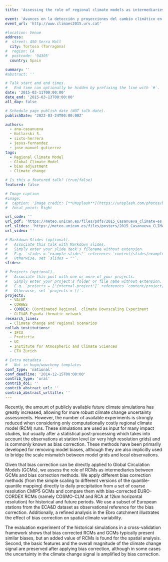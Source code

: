 ```yaml
---
title: 'Assessing the role of regional climate models as intermediaries between global models and bias correction methods'

event: 'Avances en la detección y proyecciones del cambio climático en España a la luz del 5º informe del IPCC'
event_url: 'http://www.climaes2015.urv.cat'

#location: Venue
address:
#  street: 450 Serra Mall
  city: Tortosa (Tarragona)
#  region: CA
#  postcode: '94305'
  country: Spain

summary: ''
#abstract: ''

# Talk start and end times.
#   End time can optionally be hidden by prefixing the line with `#`.
date: '2015-03-11T00:00:00'
date_end: '2015-03-13T00:00:00'
all_day: false

# Schedule page publish date (NOT talk date).
publishDate: '2022-03-24T00:00:00Z'

authors: 
  - ana-casanueva
  - Kotlarski S.
  - sixto-herrera
  - jesus-fernandez
  - jose-manuel-gutierrez
tags: 
  - Regional Climate Model
  - Global Climate Model
  - bias adjustment
  - Climate change

# Is this a featured talk? (true/false)
featured: false

# Image caption
#image:
#  caption: 'Image credit: [**Unsplash**](https://unsplash.com/photos/bzdhc5b3Bxs)'
#  focal_point: Right

url_code: ''
url_pdf: 'https://meteo.unican.es/files/pdfs/2015_Casanueva_climate-es.pdf'
url_slides: 'https://meteo.unican.es/files/posters/2015_Casanueva_CLIMATE-ES.pdf'
url_video: ''

# Markdown Slides (optional).
#   Associate this talk with Markdown slides.
#   Simply enter your slide deck's filename without extension.
#   E.g. `slides = "example-slides"` references `content/slides/example-slides.md`.
#   Otherwise, set `slides = ""`.
slides:

# Projects (optional).
#   Associate this post with one or more of your projects.
#   Simply enter your project's folder or file name without extension.
#   E.g. `projects = ["internal-project"]` references `content/project/deep-learning/index.md`.
#   Otherwise, set `projects = []`.
projects: 
  - VALUE
  - CORWES
  - CORDEX: COordinated Regional  climate Downscaling Experiment
  - CLIVAR-España thematic network
research_lines: 
  - Climate change and regional scenarios
collab_institutions: 
  - IFCA
  - Predictia
  - UC
  - Institute for Atmospheric and Climate Sciences
  - ETH Zurich

# Extra metadata
#   Not in hugo/wowchemy templates
conf_type: 'national'
conf_deadline: '2014-12-15T00:00:00'
contrib_type: 'oral'
contrib_doi: ''
contrib_abstract_url: ''
contrib_abstract_urltitle: ''
---
```


Recently, the amount of publicly available future climate simulations has greatly increased, allowing for more robust climate change uncertainty assessments. However, the number of available experiments is strongly reduced when considering only computationally costly regional climate model (RCM) runs. These simulations are used as input for many impact studies, but usually after a statistical post-processing which takes into account the observations at station level (or very high resolution grids) and is commonly known as bias correction. These methods have been primarily developed for removing model biases, although they are also implicitly used to bridge the scale mismatch between model grids and local observations. 

Given that bias correction can be directly applied to Global Circulation Models (GCMs), we assess the role of RCMs as intermediaries between GCMs and bias correction methods. We apply different bias correction methods (from the simple scaling to different versions of the quantile-quantile mapping) directly to daily precipitation from a set of coarse resolution CMIP5 GCMs and compare them with bias-corrected EURO-CORDEX RCMs (namely COSMO-CLM and RCA at 12km horizontal resolution) for historical and future periods. We use a subset of European stations from the ECA&D dataset as observational reference for the bias correction. Additionally, a refined analysis in the Ebro catchment illustrates the effect of bias correction on spatial climate variability. 

The evaluation experiment of the historical simulations in a cross-validation framework shows that bias corrected RCMs and GCMs typically present similar biases, but an added value of RCMs is found for the spatial analysis. Second, the basic features and the overall magnitude of the climate change signal are preserved after applying bias correction, although in some cases the uncertainty in the climate change signal is amplified by bias correction.
